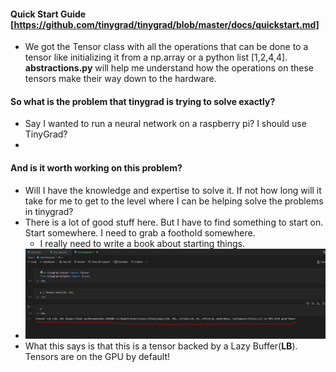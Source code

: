 #### Quick Start Guide [https://github.com/tinygrad/tinygrad/blob/master/docs/quickstart.md]
- We got the Tensor class with all the operations that can be done to a tensor like initializing it from a np.array or a python list [1,2,4,4]. **abstractions.py** will help me understand how the operations on these tensors make their way down to the hardware.
#### So what is the problem that tinygrad is trying to solve exactly?
- Say I wanted to run a neural network on a raspberry pi? I should use TinyGrad?
-
#### And is it worth working on this problem?
- Will I have the knowledge and expertise to solve it. If not how long will it take for me to get to the level where I can be helping solve the problems in tinygrad?
- There is a lot of good stuff here. But I have to find something to start on. Start somewhere. I need to grab a foothold somewhere.
  - I really need to write a book about starting things.
- ![Alt text](image.png)
- What this says is that this is a tensor backed by a Lazy Buffer(**LB**). Tensors are on the GPU by default!

